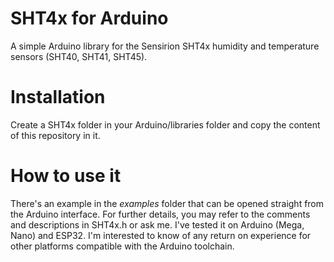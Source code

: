 # SHT4x for Arduino
A simple Arduino library for the Sensirion SHT4x humidity and temperature sensors (SHT40, SHT41, SHT45).

# Installation
Create a SHT4x folder in your Arduino/libraries folder and copy the content of this repository in it.

# How to use it
There's an example in the *examples* folder that can be opened straight from the Arduino interface.
For further details, you may refer to the comments and descriptions in SHT4x.h or ask me.
I've tested it on Arduino (Mega, Nano) and ESP32. I'm interested to know of any return on experience for other platforms compatible with the Arduino toolchain.

